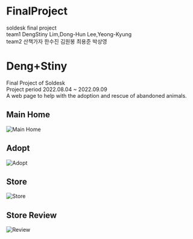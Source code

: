 # FinalProject
soldesk final project <br>
team1 DengStiny Lim,Dong-Hun Lee,Yeong-Kyung  <br>
team2 산책가자 한수진 김원봉 최용준 박상영 


# Deng+Stiny

Final Project of Soldesk <br>
Project period 2022.08.04 ~ 2022.09.09 <br>
A web page to help with the adoption and rescue of abandoned animals. <br>

## Main Home
![Main Home](https://user-images.githubusercontent.com/107028682/191168790-1dd734b4-da3b-4fae-9a72-da24a6d79b51.png)

## Adopt
![Adopt](https://user-images.githubusercontent.com/107028682/191170697-cbed4e56-88d6-4779-b6d2-826b70d2ac47.png)

## Store
![Store](https://user-images.githubusercontent.com/107028682/191169491-e6591a09-f241-452e-ab89-7acd196af797.png)

## Store Review
![Review](https://user-images.githubusercontent.com/107028682/191169496-bfb06c19-ee3e-4d8b-bae4-fa5e6b784b72.png)

